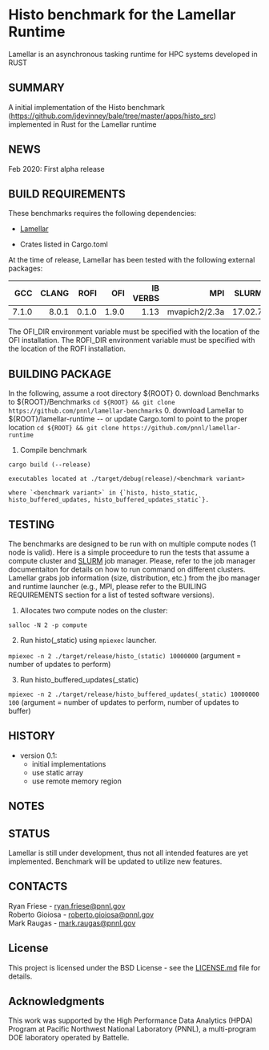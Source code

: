 Histo benchmark for the Lamellar Runtime
=================================================

Lamellar is an asynchronous tasking runtime for HPC systems developed in RUST

SUMMARY
-------

A initial implementation of the Histo benchmark (https://github.com/jdevinney/bale/tree/master/apps/histo_src) implemented in Rust for the Lamellar runtime

NEWS
----
Feb 2020: First alpha release

BUILD REQUIREMENTS
------------------
These benchmarks requires the following dependencies:

* [Lamellar](https://github.com/pnnl/lamellar-runtime)

* Crates listed in Cargo.toml

At the time of release, Lamellar has been tested with the following external packages:

| **GCC** | **CLANG** | **ROFI**  | **OFI**   | **IB VERBS**  | **MPI**       | **SLURM** | **LAMELLAR** |
|--------:|----------:|----------:|----------:|--------------:|--------------:|----------:|-------------:|
| 7.1.0   | 8.0.1     | 0.1.0     | 1.9.0     | 1.13          | mvapich2/2.3a | 17.02.7   | 0.1.0        |

The OFI_DIR environment variable must be specified with the location of the OFI installation.
The ROFI_DIR environment variable must be specified with the location of the ROFI installation.

BUILDING PACKAGE
----------------
In the following, assume a root directory ${ROOT}
0. download Benchmarks to ${ROOT}/Benchmarks 
    `cd ${ROOT} && git clone https://github.com/pnnl/lamellar-benchmarks`
0. download Lamellar to ${ROOT}/lamellar-runtime  -- or update Cargo.toml to point to the proper location
    `cd ${ROOT} && git clone https://github.com/pnnl/lamellar-runtime`

1. Compile benchmark

`cargo build (--release)`

    executables located at ./target/debug(release)/<benchmark variant>

    where `<benchmark variant>` in {`histo, histo_static, histo_buffered_updates, histo_buffered_updates_static`}.


TESTING
-------
The benchmarks are designed to be run with on multiple compute nodes (1 node is valid). Here is a simple proceedure to run the tests that assume a compute cluster and [SLURM](https://slurm.schedmd.com) job manager. Please, refer to the job manager documentaiton for details on how to run command on different clusters. Lamellar grabs job information (size, distribution, etc.) from the jbo manager and runtime launcher (e.g., MPI, please refer to the BUILING REQUIREMENTS section for a list of tested software versions).

1. Allocates two compute nodes on the cluster:

`salloc -N 2 -p compute`

2. Run histo(_static) using `mpiexec` launcher.

`mpiexec -n 2 ./target/release/histo_(static) 10000000`  (argument = number of updates to perform)

3. Run histo_buffered_updates(_static)

`mpiexec -n 2 ./target/release/histo_buffered_updates(_static) 10000000 100`  (argument = number of updates to perform, number of updates to buffer)


HISTORY
-------
- version 0.1:
  - initial implementations
  - use static array
  - use remote memory region
  
NOTES
-----

STATUS
------
Lamellar is still under development, thus not all intended features are yet
implemented. Benchmark will be updated to utilize new features.

CONTACTS
--------
Ryan Friese     - ryan.friese@pnnl.gov  
Roberto Gioiosa - roberto.gioiosa@pnnl.gov  
Mark Raugas     - mark.raugas@pnnl.gov  

## License

This project is licensed under the BSD License - see the [LICENSE.md](LICENSE.md) file for details.

## Acknowledgments

This work was supported by the High Performance Data Analytics (HPDA) Program at Pacific Northwest National Laboratory (PNNL),
a multi-program DOE laboratory operated by Battelle.
